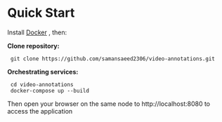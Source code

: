 
# Quick Start
Install [Docker](https://www.docker.com/ "Docker") , then:
  
  **Clone repository:**
     
     git clone https://github.com/samansaeed2306/video-annotations.git

  **Orchestrating services:**

     cd video-annotations
     docker-compose up --build

Then open your browser on the same node to http://localhost:8080 to access the application
     


 

  
  
      
